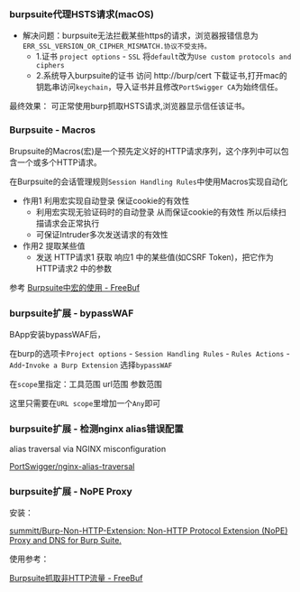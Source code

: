 ### burpsuite代理HSTS请求(macOS)

* 解决问题：burpsuite无法拦截某些https的请求，浏览器报错信息为 `ERR_SSL_VERSION_OR_CIPHER_MISMATCH.协议不受支持。`
  * 1.证书 `project options` - `SSL` 将`default`改为`Use custom protocols and ciphers`
  * 2.系统导入burpsuite的证书 访问 http://burp/cert 下载证书,打开mac的钥匙串访问`keychain`，导入证书并且修改`PortSwigger CA`为始终信任。

最终效果：
可正常使用burp抓取HSTS请求,浏览器显示信任该证书。

### Burpsuite - Macros

Brupsuite的Macros(宏)是一个预先定义好的HTTP请求序列，这个序列中可以包含一个或多个HTTP请求。

在Burpsuite的会话管理规则`Session Handling Rules`中使用Macros实现自动化

* 作用1 利用宏实现自动登录 保证cookie的有效性
  * 利用宏实现无验证码时的自动登录 从而保证cookie的有效性 所以后续扫描请求会正常执行
  * 可保证Intruder多次发送请求的有效性
* 作用2 提取某些值
  * 发送 HTTP请求1 获取 响应1 中的某些值(如CSRF Token)，把它作为 HTTP请求2 中的参数

参考 [Burpsuite中宏的使用 - FreeBuf](https://www.freebuf.com/articles/web/156735.html)

### burpsuite扩展 - bypassWAF

BApp安装bypassWAF后，

在burp的选项卡`Project options` - `Session Handling Rules` - `Rules Actions` - `Add`-`Invoke a Burp Extension` 选择`bypassWAF`

在`scope`里指定：工具范围 url范围 参数范围

这里只需要在`URL scope`里增加一个`Any`即可

### burpsuite扩展 - 检测nginx alias错误配置

alias traversal via NGINX misconfiguration

[PortSwigger/nginx-alias-traversal](https://github.com/portswigger/nginx-alias-traversal)

### burpsuite扩展 - NoPE Proxy

安装：

[summitt/Burp-Non-HTTP-Extension: Non-HTTP Protocol Extension (NoPE) Proxy and DNS for Burp Suite.](https://github.com/summitt/Burp-Non-HTTP-Extension)

使用参考：

[Burpsuite抓取非HTTP流量 - FreeBuf](https://www.freebuf.com/articles/network/158589.html)
